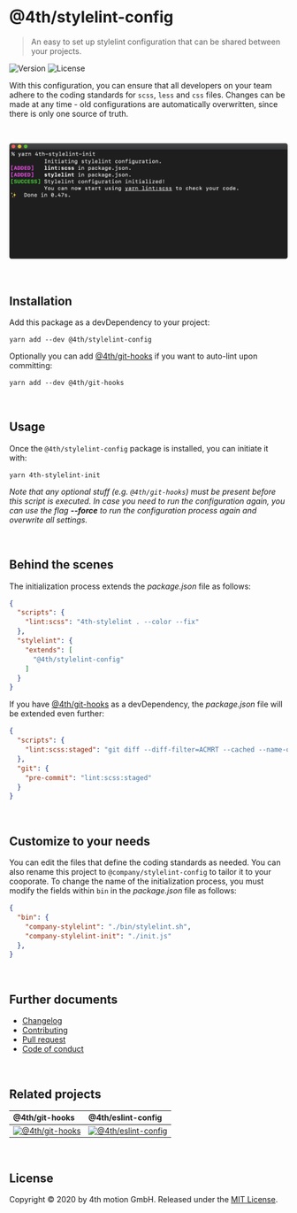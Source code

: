 # @4th/stylelint-config
> An easy to set up stylelint configuration that can be shared between your projects.

![Version][version-image]
![License][license-image]

With this configuration, you can ensure that all developers on your team adhere to the coding standards for `scss`, `less` and `css` files. Changes can be made at any time - old configurations are automatically overwritten, since there is only one source of truth.

<br>

![Terminal](docs/screenshot.jpg)

<br>

## Installation

Add this package as a devDependency to your project:

```
yarn add --dev @4th/stylelint-config
```

Optionally you can add [@4th/git-hooks][git-hooks] if you want to auto-lint upon committing:

```
yarn add --dev @4th/git-hooks
```

<br>

## Usage

Once the `@4th/stylelint-config` package is installed, you can initiate it with:

```
yarn 4th-stylelint-init
```

_Note that any optional stuff (e.g. `@4th/git-hooks`) must be present before this script is executed. In case you need to run the configuration again, you can use the flag **--force** to run the configuration process again and overwrite all settings._

<br>

## Behind the scenes

The initialization process extends the _package.json_ file as follows:

```json
{
  "scripts": {
    "lint:scss": "4th-stylelint . --color --fix"
  },
  "stylelint": {
    "extends": [
      "@4th/stylelint-config"
    ]
  }
}
```

If you have [@4th/git-hooks][git-hooks] as a devDependency, the _package.json_ file will be extended even further:

```json
{
  "scripts": {
    "lint:scss:staged": "git diff --diff-filter=ACMRT --cached --name-only '*.scss' | xargs 4th-stylelint"
  },
  "git": {
    "pre-commit": "lint:scss:staged"
  }
}
```

<br>

## Customize to your needs

You can edit the files that define the coding standards as needed. You can also rename this project to `@company/stylelint-config` to tailor it to your cooporate. To change the name of the initialization process, you must modify the fields within `bin` in the _package.json_ file as follows:

```json
{
  "bin": {
    "company-stylelint": "./bin/stylelint.sh",
    "company-stylelint-init": "./init.js"
  },
}
```

<br>

## Further documents
- [Changelog](/docs/changelog.md)
- [Contributing](/docs/contributing.md)
- [Pull request](/docs/pull_request.md)
- [Code of conduct](/docs/code_of_conduct.md)

<br>

## Related projects

@4th/git-hooks | @4th/eslint-config
:-------------------------|:-------------------------
[![@4th/git-hooks][git-hooks-image]][git-hooks] | [![@4th/eslint-config][eslint-image]][eslint-config]

<br>

## License

Copyright © 2020 by 4th motion GmbH. Released under the [MIT License][license].

[version-image]: https://img.shields.io/github/package-json/v/4th-motion/stylelint-config
[license-image]: https://img.shields.io/github/license/4th-motion/stylelint-config
[git-hooks-image]: https://avatars1.githubusercontent.com/u/8463894?s=200&v=4
[eslint-image]: https://avatars3.githubusercontent.com/u/6019716?s=200&v=4
[git-hooks]: https://github.com/4th-motion/git-hooks
[eslint-config]: https://github.com/4th-motion/eslint-config
[.editorconfig]: .editorconfig
[.prettierrc.js]: .prettierrc.js
[license]: LICENSE.md

